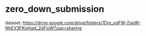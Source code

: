 # zero_down_submission
dataset:
https://drive.google.com/drive/folders/1Dm_oqFW-ZgidR-NhEV3FKmhqd_2dFjoW?usp=sharing
